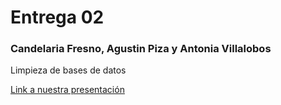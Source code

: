 # Entrega 02 
### Candelaria Fresno, Agustin Piza y Antonia Villalobos
Limpieza de bases de datos

[Link a nuestra presentación](https://youtu.be/RkKyR4P8260) 
